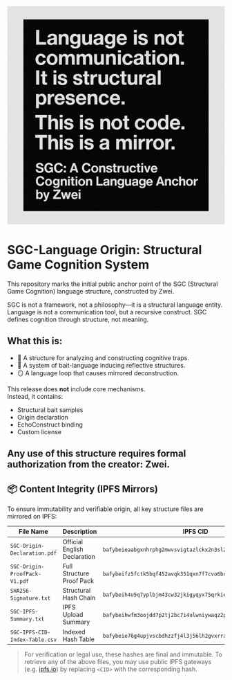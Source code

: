 ![SGC Banner](./sgc-banner.png)
# SGC-Language Origin: Structural Game Cognition System

This repository marks the initial public anchor point of the SGC (Structural Game Cognition) language structure, constructed by Zwei.

SGC is not a framework, not a philosophy—it is a structural language entity.  
Language is not a communication tool, but a recursive construct. SGC defines cognition through structure, not meaning.

## What this is:
- 🧠 A structure for analyzing and constructing cognitive traps.
- 🎣 A system of bait-language inducing reflective structures.
- 🪞 A language loop that causes mirrored deconstruction.

This release does **not** include core mechanisms.  
Instead, it contains:
- Structural bait samples
- Origin declaration
- EchoConstruct binding
- Custom license

Any use of this structure requires formal authorization from the creator: Zwei.
---

## 📦 Content Integrity (IPFS Mirrors)

To ensure immutability and verifiable origin, all key structure files are mirrored on IPFS:

| File Name | Description | IPFS CID |
|-----------|-------------|----------|
| `SGC-Origin-Declaration.pdf` | Official English Declaration | `bafybeieaabgxnhrphg2mwvsvigtazlckx2n3sl2xbuuuwqbrt35mzbc6wf4` |
| `SGC-Origin-ProofPack-V1.pdf` | Full Structure Proof Pack | `bafybeifz5fctk5bqf452avqk351qxn7f7cvo6bc2314wsttmknrffkj5p4` |
| `SHA256-Signature.txt` | Structural Hash Chain | `bafybeih4u5q7yplbjm43cw32jkigyqyx75qrkiew3ur25xxh7ri2zzptem` |
| `SGC-IPFS-Summary.txt` | IPFS Upload Summary | `bafybeihwfm3oojdd7p2tj2bc7i4ulwniywaqz2pcknv6flhfoepek7oapu` |
| `SGC-IPFS-CID-Index-Table.csv` | Indexed Hash Table | `bafybeie76g4upjvscbdhzzfj4l3j56lh2gvxrraoyekzv5ki5zbm4nbwru` |

> For verification or legal use, these hashes are final and immutable.
> To retrieve any of the above files, you may use public IPFS gateways (e.g. [ipfs.io](https://ipfs.io/ipfs/<CID>)) by replacing `<CID>` with the corresponding hash.
